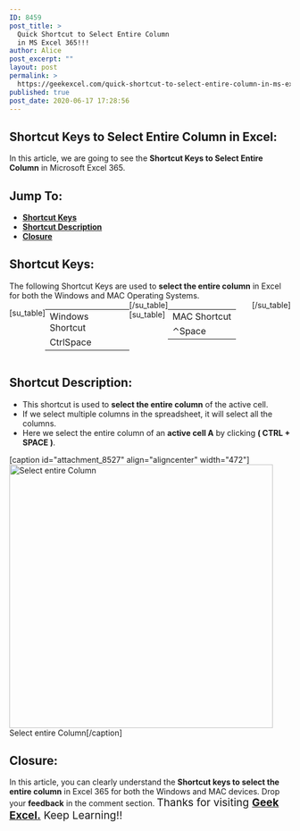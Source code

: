 ```yaml
---
ID: 8459
post_title: >
  Quick Shortcut to Select Entire Column
  in MS Excel 365!!!
author: Alice
post_excerpt: ""
layout: post
permalink: >
  https://geekexcel.com/quick-shortcut-to-select-entire-column-in-ms-excel-365/
published: true
post_date: 2020-06-17 17:28:56
---
```

<h2>Shortcut Keys to Select Entire Column in Excel:</h2>
In this article, we are going to see the <strong>Shortcut Keys to Select Entire Column</strong> in Microsoft Excel 365.
<h2>Jump To:</h2>
<ul>
 	<li><strong><a href="#1">Shortcut Keys</a></strong></li>
 	<li><strong><a href="#2">Shortcut Description</a></strong></li>
 	<li><strong><a href="#3">Closure</a></strong></li>
</ul>
<h2 id="1">Shortcut Keys:</h2>
The following Shortcut Keys are used to <strong>select the entire column</strong> in Excel for both the Windows and MAC Operating Systems.
<div style="display: flex;">

[su_table]
<table>
<tbody>
<tr>
<td>Windows Shortcut</td>
</tr>
<tr>
<td style="display: flex;"><span class="key-flex"><span class="win-key" style="width: 120px;"><span class="custom-span-key">Ctrl</span></span></span><span class="key-flex"><span class="win-key" style="width: 120px;"><span class="custom-span-key">Space</span></span></span></td>
</tr>
</tbody>
</table>
[/su_table]
[su_table]
<table style="float: right;">
<tbody>
<tr>
<td>MAC Shortcut</td>
</tr>
<tr>
<td style="display: flex;"><span class="key-flex"><span class="mac-key"><span class="custom-span-key">⌃</span></span></span><span class="key-flex"><span class="mac-key" style="width: 120px;"><span class="custom-span-key">Space</span></span></span></td>
</tr>
</tbody>
</table>
[/su_table]

</div>
<h2 id="2">Shortcut Description:</h2>
<ul>
 	<li>This shortcut is used to <strong>select the entire column</strong> of the active cell.</li>
 	<li>If we select multiple columns in the spreadsheet, it will select all the columns.</li>
 	<li>Here we select the entire column of an <strong>active cell A</strong> by clicking <strong>( CTRL + SPACE )</strong>.</li>
</ul>
[caption id="attachment_8527" align="aligncenter" width="472"]<img class="size-full wp-image-8527" src="https://geekexcel.com/wp-content/uploads/2020/06/ezgif.com-optimize-20.gif" alt="Select entire Column" width="472" height="472" /> Select entire Column[/caption]
<h2 id="3">Closure:</h2>
In this article, you can clearly understand the <strong>Shortcut keys to select the entire column</strong> in Excel 365 for both the Windows and MAC devices. Drop your <strong>feedback</strong> in the comment section. <span style="font-size: 19px;">Thanks for visiting <strong><a href="https://geekexcel.com/">Geek Excel.</a></strong> Keep Learning!!</span>